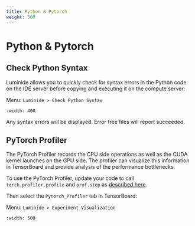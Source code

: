 ```yaml
---
title: Python & Pytorch
weight: 500
---
```


# Python & Pytorch

## Check Python Syntax

Luminide allows you to quickly check for syntax errors in the Python code on the IDE server before copying and executing it on the compute server:

Menu: `Luminide > Check Python Syntax`

```{image} ../images/compile-code.png
:width: 400
```

Any syntax errors will be displayed. Error free files will report succeeded.

## PyTorch Profiler

The PyTorch Profiler records the CPU side operations as well as the CUDA kernel launches on the GPU side. The profiler can visualize this information in TensorBoard and provide analysis of the performance bottlenecks.

To use the PyTorch Profiler, update your code to call `torch.profiler.profile` and `prof.step` as [described here](https://pytorch.org/tutorials/intermediate/tensorboard_profiler_tutorial.html#use-profiler-to-record-execution-events).

Then select the `Pytorch_Profiler` tab in TensorBoard:

Menu: `Luminide > Experiment Visualization`

```{image} ../images/feb-pytorch-profiler.png
:width: 500
```
